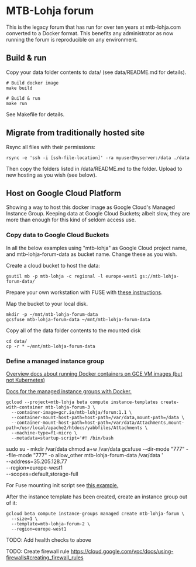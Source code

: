 # MTB-Lohja forum

This is the legacy forum that has run for over ten years at mtb-lohja.com converted to a Docker format. This benefits
any administrator as now running the forum is reproducible on any environment.

## Build & run

Copy your data folder contents to data/ (see data/README.md for details).

    # Build docker image
    make build

    # Build & run
    make run

See Makefile for details.

## Migrate from traditionally hosted site

Rsync all files with their permissions:

    rsync -e 'ssh -i [ssh-file-location]' -ra myuser@myserver:/data ./data

Then copy the folders listed in /data/README.md to the folder. Upload to new hosting
as you wish (see below).

## Host on Google Cloud Platform

Showing a way to host this docker image as Google Cloud's Managed Instance Group. Keeping data at Google Cloud 
Buckets; albeit slow, they are more than enough for this kind of seldom access use.

### Copy data to Google Cloud Buckets

In all the below examples using "mtb-lohja" as Google Cloud project name, and
mtb-lohja-forum-data as bucket name. Change these as you wish.

Create a cloud bucket to host the data:

    gsutil mb -p mtb-lohja -c regional -l europe-west1 gs://mtb-lohja-forum-data/

Prepare your own workstation with FUSE with [these instructions](https://cloud.google.com/storage/docs/gcs-fuse).

Map the bucket to your local disk.

    mkdir -p ~/mnt/mtb-lohja-forum-data
    gcsfuse mtb-lohja-forum-data ~/mnt/mtb-lohja-forum-data

Copy all of the data folder contents to the mounted disk

    cd data/
    cp -r * ~/mnt/mtb-lohja-forum-data

### Define a managed instance group

[Overview docs about running Docker containers on GCE VM images (but not Kubernetes)](
https://cloud.google.com/compute/docs/containers/deploying-containers)

[Docs for the managed instance groups with Docker.](https://cloud.google.com/sdk/gcloud/reference/alpha/compute/instance-templates/create-with-container)

    gcloud --project=mtb-lohja beta compute instance-templates create-with-container mtb-lohja-forum-3 \
      --container-image=gcr.io/mtb-lohja/forum:1.1 \
      --container-mount-host-path=host-path=/var/data,mount-path=/data \
      --container-mount-host-path=host-path=/var/data/Attachments,mount-path=/usr/local/apache2/htdocs/yabbfiles/Attachments \
      --machine-type=f1-micro \
      --metadata=startup-script='#! /bin/bash
sudo su -
mkdir /var/data
chmod a+w /var/data
gcsfuse --dir-mode "777" --file-mode "777" -o allow_other mtb-lohja-forum-data /var/data
' \
      --address=35.205.128.77 \
      --region=europe-west1 \
      --scopes=default,storage-full

For Fuse mounting init script see [this example.](https://lemag.sfeir.com/wordpress-cluster-docker-google-cloud-platform/)

After the instance template has been created, create an instance group out of it:

    gcloud beta compute instance-groups managed create mtb-lohja-forum \
      --size=1 \
      --template=mtb-lohja-forum-2 \
      --region=europe-west1

TODO: Add health checks to above

TODO: Create firewall rule https://cloud.google.com/vpc/docs/using-firewalls#creating_firewall_rules